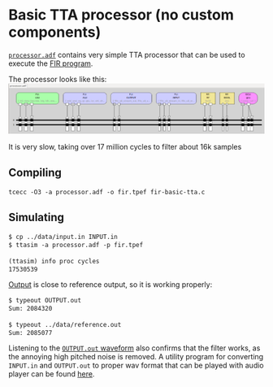 # Basic TTA processor (no custom components)
[`processor.adf`](processor.adf) contains very simple TTA processor that can be used to execute the [FIR program](fir-basic-tta.c).

The processor looks like this:
![](../screenshots/fir-basic-tta-processor.PNG)

It is very slow, taking over 17 million cycles to filter about 16k samples

## Compiling
```console
tcecc -O3 -a processor.adf -o fir.tpef fir-basic-tta.c
```

## Simulating
```console
$ cp ../data/input.in INPUT.in
$ ttasim -a processor.adf -p fir.tpef

(ttasim) info proc cycles
17530539
```

[Output](OUTPUT.out) is close to reference output, so it is working properly:
```console
$ typeout OUTPUT.out 
Sum: 2084320

$ typeout ../data/reference.out 
Sum: 2085077
```

Listening to the [`OUTPUT.out` waveform](output.wav) also confirms that the filter works, as the annoying high pitched noise is removed.
A utility program for converting `INPUT.in` and `OUTPUT.out` to proper wav format that can be played with audio player can be found [here](../util/dec2bin/).